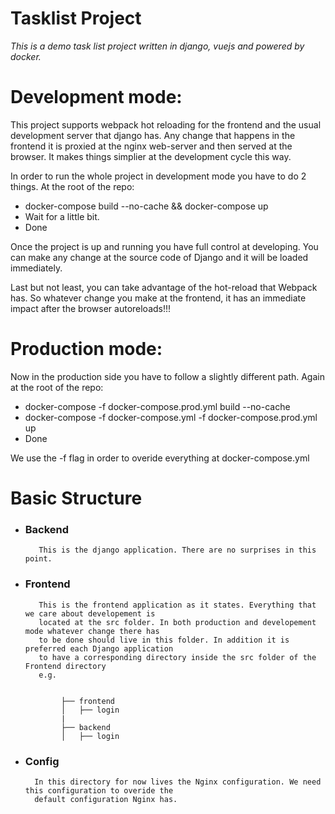 # Tasklist Project
*This is a demo task list project written in django, vuejs and powered by docker.*



# Development mode:

This project supports webpack hot reloading for the frontend and the usual development server that django has.
Any change that happens in the frontend it is proxied at the nginx web-server and then served at the browser.
It makes things simplier at the development cycle this way.

In order to run the whole project in development mode you have to do 2 things.
At the root of the repo:
  * docker-compose build --no-cache && docker-compose up
  * Wait for a little bit.
  * Done
 
Once the project is up and running you have full control at developing.
You can make any change at the source code of Django and it will be loaded immediately.

Last but not least, you can take advantage of the hot-reload that Webpack has.
So whatever change you make at the frontend, it has an immediate impact after the browser
autoreloads!!!

# Production mode:


Now in the production side you have to follow a slightly different path.
Again at the root of the repo:
  * docker-compose -f docker-compose.prod.yml build --no-cache
  * docker-compose -f docker-compose.yml -f docker-compose.prod.yml up
  * Done
  
  We use the -f flag in order to overide everything at docker-compose.yml
  
# Basic Structure

* ###  Backend
         This is the django application. There are no surprises in this point.
* ### Frontend
         This is the frontend application as it states. Everything that we care about developement is
         located at the src folder. In both production and developement mode whatever change there has 
         to be done should live in this folder. In addition it is preferred each Django application
         to have a corresponding directory inside the src folder of the Frontend directory
         e.g. 


              ├── frontend
              │   ├── login
              |
              ├── backend
              │   ├── login
* ### Config
        In this directory for now lives the Nginx configuration. We need this configuration to overide the 
        default configuration Nginx has.
        

        
              
